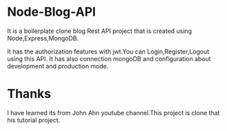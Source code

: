 # Node-Blog-API
It is a boilerplate clone blog Rest API project that is created using Node,Express,MongoDB.

It has the authorization features with jwt.You can Login,Register,Logout using this API.
It has also connection mongoDB and configuration about development and production mode.

# Thanks
I have learned its from John Ahn youtube channel.This project is clone that his tutorial project.
